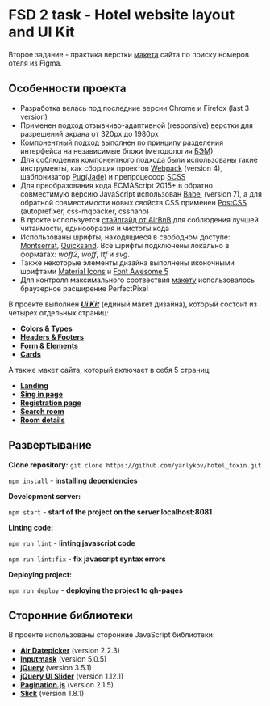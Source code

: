# FSD 2 task - Hotel website layout and UI Kit
 Второе задание - практика верстки [макета](https://www.figma.com/file/MumYcKVk9RkKZEG6dR5E3A/FSD-frontend-education-program.-The-2nd-task?node-id=0%3A1) сайта по поиску номеров отеля из Figma.

 ##  Особенности проекта
  - Разработка велась под последние версии Chrome и Firefox (last 3 version)
  - Применен подход отзывчиво-адаптивной (responsive) верстки для разрешений экрана от 320px до 1980px
  - Компонентный подход выполнен по принципу разделения интерфейса на независимые блоки (методология [БЭМ](https://ru.bem.info/methodology/quick-start/))
  - Для соблюдения компонентного подхода были использованы такие инструменты, как сборщик проектов [Webpack](https://webpack.js.org) (version 4), шаблонизатор [Pug(Jade)](https://gist.github.com/neretin-trike/53aff5afb76153f050c958b82abd9228) и препроцессор [SCSS](https://sass-scss.ru)
  - Для преобразования кода ECMAScript 2015+ в обратно совместимую версию JavaScript использован [Babel](https://babeljs.io) (version 7), а для обратной совместимости новых свойств CSS применен [PostCSS](https://postcss.org) (autoprefixer, css-mqpacker, cssnano)
  - В прокте используется [стайлгайд от AirBnB](https://github.com/airbnb/javascript) для соблюдения лучшей читаймости, единообразия и чистоты кода
  - Использованы шрифты, находящиеся в свободном доступе: [Montserrat](https://fonts.google.com/specimen/Montserrat), [Quicksand](https://fonts.google.com/specimen/Quicksand). Все шрифты подключены локально в форматах: *woff2*, *woff*, *ttf* и *svg*.
  - Также некоторые элементы дизайна выполнены иконочными шрифтами [Material Icons](https://google.github.io/material-design-icons/) и [Font Awesome 5](https://fontawesome.com)
  - Для контроля максимального соотвествия [макету](https://www.figma.com/file/MumYcKVk9RkKZEG6dR5E3A/FSD-frontend-education-program.-The-2nd-task?node-id=0%3A1) использовалось браузерное расширение PerfectPixel
 
  В проекте выполнен [***Ui Kit***](https://yarlykov.github.io/hotel_toxin/start-page.html) (единый макет дизайна), который состоит из четырех отдельных страниц:
 
 - [**Colors & Types**](https://yarlykov.github.io/hotel_toxin/ui-kit-colors-type.html)
 - [**Headers & Footers**](https://yarlykov.github.io/hotel_toxin/ui-kit-headers-footers.html)
 - [**Form & Elements**](https://yarlykov.github.io/hotel_toxin/ui-kit-form-elements.html)
 - [**Cards**](https://yarlykov.github.io/hotel_toxin/ui-kit-cards.html)

А также макет сайта, который включает в себя 5 страниц:

- [**Landing**](https://yarlykov.github.io/hotel_toxin/landing-page.html)
- [**Sing in page**](https://yarlykov.github.io/hotel_toxin/sing-in-page.html)
- [**Registration page**](https://yarlykov.github.io/hotel_toxin/registration-page.html)
- [**Search room**](https://yarlykov.github.io/hotel_toxin/search-room-page.html)
- [**Room details**](https://yarlykov.github.io/hotel_toxin/room-details-page.html)
 
 ## Развертывание
 
**Clone repository:**
 `git clone https://github.com/yarlykov/hotel_toxin.git`
 
 `npm install` - **installing dependencies**

**Development server:**

 `npm start` - **start of the project on the server localhost:8081**

**Linting code:**

 `npm run lint` - **linting javascript code**

 `npm run lint:fix` - **fix javascript syntax errors**

**Deploying project:**

 `npm run deploy` - **deploying the project to gh-pages**

 ##  Сторонние библиотеки

 В проекте использованы сторонние JavaScript библиотеки:

- [**Air Datepicker**](http://t1m0n.name/air-datepicker/docs/index-ru.html) (version 2.2.3)
- [**Inputmask**](https://github.com/RobinHerbots/Inputmask) (version 5.0.5)
- [**jQuery**](https://jquery.com) (version 3.5.1)
- [**jQuery UI Slider**](https://jqueryui.com/slider/#range) (version 1.12.1)
- [**Pagination.js**](https://pagination.js.org) (version 2.1.5)
- [**Slick**](https://github.com/kenwheeler/slick#readme) (version 1.8.1)